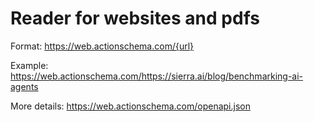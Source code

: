 # Reader for websites and pdfs

Format: https://web.actionschema.com/{url}

Example: https://web.actionschema.com/https://sierra.ai/blog/benchmarking-ai-agents

More details: https://web.actionschema.com/openapi.json

<!--  -->
